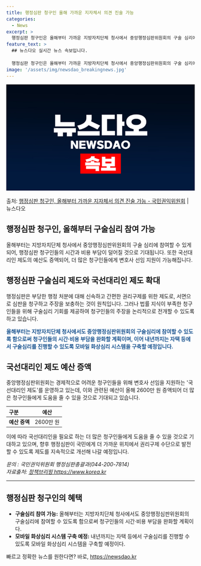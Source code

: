 ```yaml
---
title: 행정심판 청구인 올해 가까운 지자체서 의견 진술 가능
categories:
  - News
excerpt: >
  행정심판 청구인은 올해부터 가까운 지방자치단체 청사에서 중앙행정심판위원회의 구술 심리에 참여할 수 있게 된다…
feature_text: >
  ## 뉴스다오 실시간 뉴스 속보입니다.

  행정심판 청구인은 올해부터 가까운 지방자치단체 청사에서 중앙행정심판위원회의 구술 심리에 참여할 수 있게 된다…
image: '/assets/img/newsdao_breakingnews.jpg'
---
```


![뉴스다오 속보](/assets/img/newsdao_breakingnews.jpg)

<p>출처: <a href="https://newsdao.kr/2973" rel="dofollow">행정심판 청구인, 올해부터 가까운 지자체서 의견 진술 가능 - 국민권익위원회</a> | 뉴스다오</p>

<h2>행정심판 청구인, 올해부터 구술심리 참여 가능</h2>

<p data-ke-size="size16">올해부터는 지방자치단체 청사에서 중앙행정심판위원회의 구술 심리에 참여할 수 있게 되어, 행정심판 청구인들의 시간과 비용 부담이 덜어질 것으로 기대됩니다. 또한 국선대리인 제도의 예산도 증액되어, 더 많은 청구인들에게 변호사 선임 지원이 가능해집니다.</p>

<h2 data-ke-size="size26">행정심판 구술심리 제도와 국선대리인 제도 확대</h2>

<p data-ke-size="size16">행정심판은 부당한 행정 처분에 대해 신속하고 간편한 권리구제를 위한 제도로, 서면으로 심판을 청구하고 주장을 보충하는 것이 원칙입니다. 그러나 법률 지식이 부족한 청구인들을 위해 구술심리 기회를 제공하여 청구인들의 주장을 논리적으로 전개할 수 있도록 하고 있습니다.</p>

<p data-ke-size="size16"><b><span style="color: #1a5490;">올해부터는 지방자치단체 청사에서도 중앙행정심판위원회의 구술심리에 참여할 수 있도록 함으로써 청구인들의 시간·비용 부담을 완화할 계획이며, 이어 내년까지는 자택 등에서 구술심리를 진행할 수 있도록 모바일 화상심리 시스템을 구축할 예정입니다.</span></b></p>

<h2 data-ke-size="size26">국선대리인 제도 예산 증액</h2>

<p data-ke-size="size16">중앙행정심판위원회는 경제적으로 어려운 청구인들을 위해 변호사 선임을 지원하는 '국선대리인 제도'를 운영하고 있는데, 이와 관련된 예산이 올해 2600만 원 증액되어 더 많은 청구인들에게 도움을 줄 수 있을 것으로 기대되고 있습니다.</p>

<table>
	<thead>
		<tr>
			<th style="text-align: left;">구분</th>
			<th style="text-align: center;">예산</th>
		</tr>
	</thead>
	<tbody>
		<tr>
			<td style="text-align: left;"><b>예산 증액</b></td>
			<td style="text-align: center;">2600만 원</td>
		</tr>
	</tbody>
</table>

<p data-ke-size="size16">이에 따라 국선대리인을 필요로 하는 더 많은 청구인들에게 도움을 줄 수 있을 것으로 기대하고 있으며, 향후 행정심판이 국민에게 더 가까운 위치에서 권리구제 수단으로 발전할 수 있도록 제도를 지속적으로 개선해 나갈 예정입니다.</p>

<p data-ke-size="size16"><i>문의 : 국민권익위원회 행정심판총괄과(044-200-7814)<br>자료출처: <a href="https://newsdao.kr/2973">정책브리핑 https://www.korea.kr</a></i></p>
<hr>

<h2 data-ke-size="size26">행정심판 청구인의 혜택</h2>

<ul>
	<li><b>구술심리 참여 가능:</b> 올해부터는 지방자치단체 청사에서도 중앙행정심판위원회의 구술심리에 참여할 수 있도록 함으로써 청구인들의 시간·비용 부담을 완화할 계획이다.</li>
	<li><b>모바일 화상심리 시스템 구축 예정:</b> 내년까지는 자택 등에서 구술심리를 진행할 수 있도록 모바일 화상심리 시스템을 구축할 예정이다.</li>
</ul>
 

빠르고 정확한 뉴스를 원한다면? 바로, <a href="https://newsdao.kr" rel="dofollow">https://newsdao.kr</a>


    
